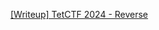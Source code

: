 [\[Writeup\] TetCTF 2024 - Reverse](https://hitori1403.notion.site/Writeup-TetCTF-2024-Reverse-bfc1db9126d941f4bbff7e7956e32652)
